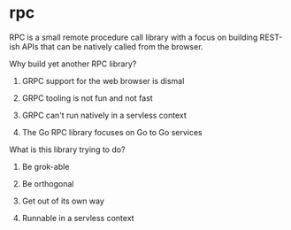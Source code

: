 # rpc

RPC is a small remote procedure call library with a focus on building REST-ish APIs that can be natively called from the browser.

Why build yet another RPC library?

1. GRPC support for the web browser is dismal
    
2. GRPC tooling is not fun and not fast

3. GRPC can't run natively in a servless context

4. The Go RPC library focuses on Go to Go services

What is this library trying to do?

1. Be grok-able

2. Be orthogonal

3. Get out of its own way

4. Runnable in a servless context


